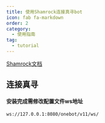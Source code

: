 ```yaml
---
title: 使用Shamrock连接真寻bot
icon: fab fa-markdown
order: 2
category:
  - 使用指南
tag:
  - tutorial
---
```


[Shamrock文档](https://whitechi73.github.io/OpenShamrock/guide/getting-started.html)

## 连接真寻

#### 安装完成需修改配置文件ws地址

```
ws://127.0.0.1:8080/onebot/v11/ws/
```
